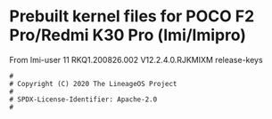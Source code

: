 # Prebuilt kernel files for POCO F2 Pro/Redmi K30 Pro (lmi/lmipro)

From lmi-user 11 RKQ1.200826.002 V12.2.4.0.RJKMIXM release-keys

```
#
# Copyright (C) 2020 The LineageOS Project
#
# SPDX-License-Identifier: Apache-2.0
#
```
